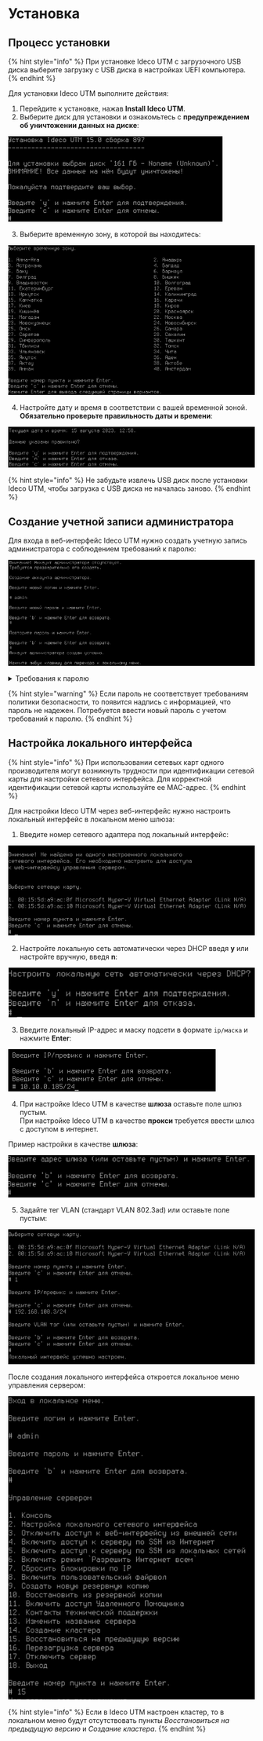 # Установка

## Процесс установки

{% hint style="info" %}
При установке Ideco UTM с загрузочного USB диска выберите загрузку с USB диска в настройках UEFI компьютера.
{% endhint %}

Для установки Ideco UTM выполните действия:

1. Перейдите к установке, нажав **Install Ideco UTM**.
2. Выберите диск для установки и ознакомьтесь с **предупреждением об уничтожении данных на диске**:

![](../.gitbook/assets/installation-process1.png)

3. Выберите временную зону, в которой вы находитесь:

![](../.gitbook/assets/installation-process2.png)

4. Настройте дату и время в соответствии с вашей временной зоной. **Обязательно проверьте правильность даты и времени**:

![](../.gitbook/assets/installation-process3.png)

{% hint style="info" %}
Не забудьте извлечь USB диск после установки Ideco UTM, чтобы загрузка с USB диска не началась заново.
{% endhint %}

## Создание учетной записи администратора

Для входа в веб-интерфейс Ideco UTM нужно создать учетную запись администратора с соблюдением требований к паролю:

![](../.gitbook/assets/installation-process4.png)

<details>
<summary>Требования к паролю</summary>

* **Минимальная длина пароля** - 12 символов;
* **Cодержит только строчные и заглавные латинские буквы**;
* **Содержит цифры**;
* **Содержит специальные символы** (! # $ % & ' * + и другие).
</details>

{% hint style="warning" %}
Если пароль не соответствует требованиям политики безопасности, то появится надпись с информацией, что пароль не надежен. Потребуется ввести новый пароль с учетом требований к паролю.
{% endhint %}

## Настройка локального интерфейса

{% hint style="info" %}
При использовании сетевых карт одного производителя могут возникнуть трудности при идентификации сетевой карты для настройки сетевого интерфейса.
Для корректной идентификации сетевой карты используйте ее MAC-адрес.
{% endhint %}

Для настройки Ideco UTM через веб-интерфейс нужно настроить локальный интерфейс в локальном меню шлюза:

1. Введите номер сетевого адаптера под локальный интерфейс:

![](../.gitbook/assets/console4.png)

2. Настройте локальную сеть автоматически через DHCP введя **y** или настройте вручную, введя **n**:

![](../.gitbook/assets/console10.png)

3. Введите локальный IP-адрес и маску подсети в формате `ip/маска` и нажмите **Enter**:

![](../.gitbook/assets/installation-process5.png)

4. При настройке Ideco UTM в качестве **шлюза** оставьте поле шлюз пустым.\
При настройке Ideco UTM в качестве **прокси** требуется ввести шлюз с доступом в интернет.

Пример настройки в качестве **шлюза**:

![](../.gitbook/assets/console11.png)

5. Задайте тег VLAN (стандарт VLAN 802.3ad) или оставьте поле пустым:

![](../.gitbook/assets/console5.png)

После создания локального интерфейса откроется локальное меню управления сервером: 

![](../.gitbook/assets/console1.png)

{% hint style="info" %}
Если в Ideco UTM настроен кластер, то в локальном меню будут отсутствовать пункты _Восстановиться на предыдущую версию_ и _Создание кластера_.
{% endhint %}
